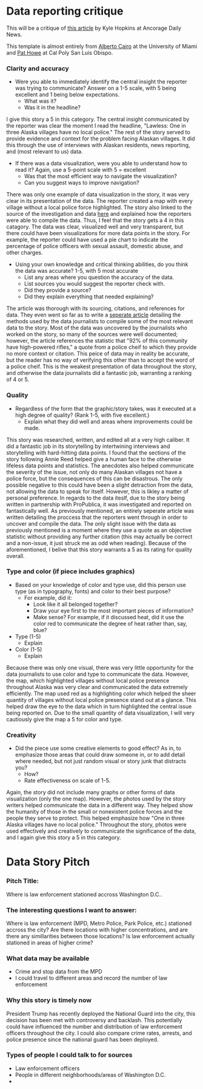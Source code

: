 # Data reporting critique

This will be a critique of [this article](https://www.adn.com/alaska-news/lawless/2019/05/16/lawless-one-in-three-alaska-villages-have-no-local-police/) by Kyle Hopkins at Ancorage Daily News.

This template is almost entirely from [Alberto Cairo](https://twitter.com/albertocairo) at the University of Miami and [Pat Howe](https://twitter.com/pchowe?lang=en) at Cal Poly San Luis Obispo.

### Clarity and accuracy

* Were you able to immediately identify the central insight the reporter was trying to communicate? Answer on a 1-5 scale, with 5 being excellent and 1 being below expectations. 
   * What was it?
   * Was it in the headline?

I give this story a 5 in this category. The central insight communicated by the reporter was clear the moment I read the headline, "Lawless: One in three Alaska villages have no local police." The rest of the story served to provide evidence and context for the problem facing Alaskan villages. It did this through the use of interviews with Alaskan residents, news reporting, and (most relevant to us) data.

 
* If there was a data visualization, were you able to understand how to read it? Again, use a 5-point scale with 5 = excellent
   * Was that the most efficient way to navigate the visualization? 
   * Can you suggest ways to improve navigation?

There was only one example of data visualization in the story, it was very clear in its presentation of the data. The reporter created a map with every village without a local police force highlighted. The story also linked to the source of the investigation and data [here](https://www.adn.com/alaska-news/lawless/2019/05/16/how-we-tallied-alaska-communities-without-local-law-enforcement/) and explained how the reporters were able to compile the data. Thus, I feel that the story gets a 4 in this catagory. The data was clear, visualized well and very transparent, but there could have been visualizations for more data points in the story. For example, the reporter could have used a pie chart to indicate the percentage of police officers with sexual assault, domestic abuse, and other charges.

* Using your own knowledge and critical thinking abilities, do you think the data was accurate? 1-5, with 5 most accurate
   * List any areas where you question the accuracy of the data.
   * List sources you would suggest the reporter check with. 
   * Did they provide a source?
   * Did they explain everything that needed explaining?

The article was thorough with its sourcing, citations, and references for data. They even went so far as to write a [seperate article](https://www.adn.com/alaska-news/lawless/2019/05/16/how-we-tallied-alaska-communities-without-local-law-enforcement/) detailing the methods used by the data journalists to compile some of the most relevant data to the story. Most of the data was uncovered by the journalists who worked on the story, so many of the sources were well documented; however, the article references the statistic that "92% of this community have high-powered rifles," a quote from a police cheif to which they provide no more context or citation. This peice of data may in reality be accurate, but the reader has no way of verifying this other than to accept the word of a police cheif. This is the weakest presentation of data throughout the story, and otherwise the data journalists did a fantastic job, warranting a ranking of 4 or 5.

### Quality

* Regardless of the form that the graphic/story takes, was it executed at a high degree of quality? (Rank 1-5, with five excellent.)
   * Explain what they did well and areas where improvements could be made.
 
This story was researched, written, and edited all at a very high caliber. It did a fantastic job in its storytelling by intertwining interviews and storytelling with hard-hitting data points. I found that the sections of the story following Annie Reed helped give a human face to the otherwise lifeless data points and statistics. The anecdotes also helped communicate the severity of the issue, not only do many Alaskan villages not have a police force, but the consequences of this can be disastrous. The only possible negative to this could have been a slight detraction from the data, not allowing the data to speak for itself. However, this is likley a matter of personal preference. In regards to the data iteslf, due to the story being written in partnership with ProPublica, it was investigated and reported on fantastically well. As previously mentioned, an entirely seperate article was written detailing the proccess that the reporters went through in order to uncover and compile the data. The only slight issue with the data as previously mentioned is a moment where they use a quote as an objective statistic without providing any further citation (this may actually be correct and a non-issue, it just struck me as odd when reading). Because of the aforementioned, I belive that this story warrants a 5 as its rating for quality overall.


### Type and color (if piece includes graphics)

* Based on your knowledge of color and type use, did this person use type (as in typography, fonts) and color to their best purpose?
   * For example, did it: 
       * Look like it all belonged together?
       * Draw your eye first to the most important pieces of information?
       * Make sense? For example, if it discussed heat, did it use the color red to communicate the degree of heat rather than, say, blue?
* Type (1-5)
   * Explain
* Color (1-5)
   * Explain

Because there was only one visual, there was very little opportunity for the data journalists to use color and type to communicate the data. However, the map, which highlighted villages without local police presence throughout Alaska was very clear and communicated the data extremely efficiently. The map used red as a highlighting color which helped the sheer quantity of villages without local police presence stand out at a glance. This helped draw the eye to the data which in turn highlighted the central issue being reported on. Due to the small quantity of data visualization, I will very cautiously give the map a 5 for color and type.

   
### Creativity

* Did the piece use some creative elements to good effect? As in, to emphasize those areas that could draw someone in, or to add detail where needed, but not just random visual or story junk that distracts you?
   * How?
   * Rate effectiveness on scale of 1-5.
 
Again, the story did not include many graphs or other forms of data visualization (only the one map). However, the photos used by the story writers helped communicate the data in a different way. They helped show the humanity of those in the small or nonexistent police forces and the people they serve to protect. This helped emphasize how "One in three Alaska villages have no local police." Throughout the story, photos were used effectively and creatively to communicate the significance of the data, and I again give this story a 5 in this category.




# Data Story Pitch

### Pitch Title:
Where is law enforcement stationed accross Washington D.C..

### The interesting questions I want to answer:
Where is law enforcement (MPD, Metro Police, Park Police, etc.) stationed accross the city? Are there locations with higher concentrations, and are there any simillarities between those locations? Is law enforcement actually stationed in areas of higher crime?

### What data may be available
* Crime and stop data from the MPD
* I could travel to different areas and record the number of law enforcement 


### Why this story is timely now
President Trump has recently deployed the National Guard into the city, this decision has been met with controversy and backlash. This potentially could have influenced the number and distribution of law enforcement officers throughout the city. I could also compare crime rates, arrests, and police presence since the national guard has been deployed.


### Types of people I could talk to for sources
* Law enforcement officers
* People in different neighborhoods/areas of Washington D.C.
* 


